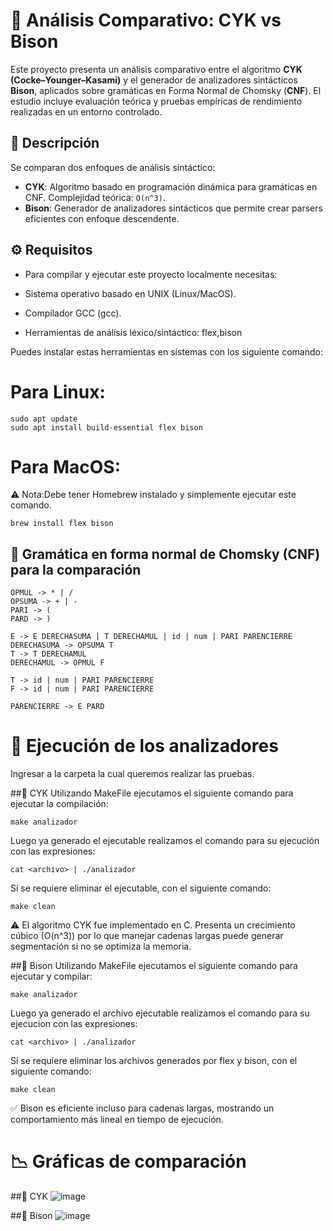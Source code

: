 # 🧠 Análisis Comparativo: CYK vs Bison

Este proyecto presenta un análisis comparativo entre el algoritmo **CYK (Cocke–Younger–Kasami)** y el generador de analizadores sintácticos **Bison**, aplicados sobre gramáticas en Forma Normal de Chomsky (**CNF**). El estudio incluye evaluación teórica y pruebas empíricas de rendimiento realizadas en un entorno controlado.

## 🧩 Descripción

Se comparan dos enfoques de análisis sintáctico:
- **CYK**: Algoritmo basado en programación dinámica para gramáticas en CNF. Complejidad teórica: `O(n^3)`.
- **Bison**: Generador de analizadores sintácticos que permite crear parsers eficientes con enfoque descendente.

## ⚙️ Requisitos

- Para compilar y ejecutar este proyecto localmente necesitas:

- Sistema operativo basado en UNIX (Linux/MacOS).

- Compilador GCC (gcc).

- Herramientas de análisis léxico/sintáctico: flex,bison

Puedes instalar estas herramientas en sistemas con los siguiente comando:

# Para Linux:
```
sudo apt update
sudo apt install build-essential flex bison
```
# Para MacOS:
⚠️ Nota:Debe tener Homebrew instalado y simplemente ejecutar este comando.
```
brew install flex bison
```

## 📘 Gramática en forma normal de Chomsky (CNF) para la comparación

```
OPMUL -> * | /
OPSUMA -> + | -
PARI -> (
PARD -> )

E -> E DERECHASUMA | T DERECHAMUL | id | num | PARI PARENCIERRE
DERECHASUMA -> OPSUMA T
T -> T DERECHAMUL
DERECHAMUL -> OPMUL F

T -> id | num | PARI PARENCIERRE
F -> id | num | PARI PARENCIERRE

PARENCIERRE -> E PARD
```

# 🚀 Ejecución de los analizadores

Ingresar a la carpeta la cual queremos realizar las pruebas.

##🔹 CYK
Utilizando MakeFile ejecutamos el siguiente comando para ejecutar la compilación:
```
make analizador
```
Luego ya generado el ejecutable realizamos el comando para su ejecución con las expresiones:
```
cat <archivo> | ./analizador
```
Si se requiere eliminar el ejecutable, con el siguiente comando:
```
make clean
```
⚠️ El algoritmo CYK fue implementado en C. Presenta un crecimiento cúbico (O(n^3)) por lo que manejar cadenas largas puede generar segmentación si no se optimiza la memoria.

##🔹 Bison
Utilizando MakeFile ejecutamos el siguiente comando para ejecutar y compilar:
```
make analizador
```
Luego ya generado el archivo ejecutable realizamos el comando para su ejecucion con las expresiones:
```
cat <archivo> | ./analizador
```
Si se requiere eliminar los archivos generados por flex y bison, con el siguiente comando:
```
make clean
```
✅ Bison es eficiente incluso para cadenas largas, mostrando un comportamiento más lineal en tiempo de ejecución.

# 📉 Gráficas de comparación

##🔹 CYK
![image](https://github.com/user-attachments/assets/c4f41c46-0f7a-4e4b-a1a3-531d22ee3f6f)

##🔹 Bison
![image](https://github.com/user-attachments/assets/d10221cf-2d00-45f8-b010-1e44408d4968)

